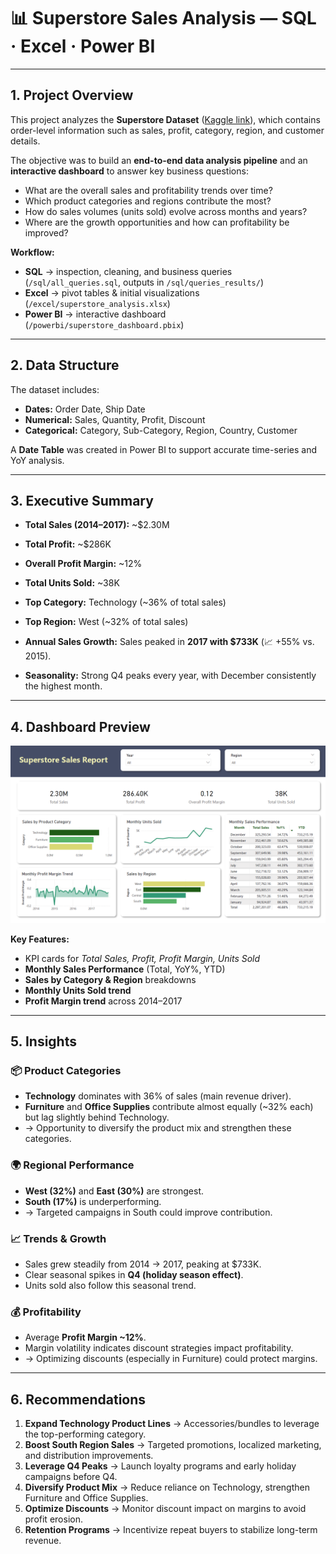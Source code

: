 # 📊 Superstore Sales Analysis — SQL · Excel · Power BI

---

## 1. Project Overview

This project analyzes the **Superstore Dataset** ([Kaggle link](https://www.kaggle.com/datasets/vivek468/superstore-dataset-final)), which contains order-level information such as sales, profit, category, region, and customer details.  

The objective was to build an **end-to-end data analysis pipeline** and an **interactive dashboard** to answer key business questions:

- What are the overall sales and profitability trends over time?  
- Which product categories and regions contribute the most?  
- How do sales volumes (units sold) evolve across months and years?  
- Where are the growth opportunities and how can profitability be improved?  

**Workflow:**
- **SQL** → inspection, cleaning, and business queries (`/sql/all_queries.sql`, outputs in `/sql/queries_results/`)  
- **Excel** → pivot tables & initial visualizations (`/excel/superstore_analysis.xlsx`)  
- **Power BI** → interactive dashboard (`/powerbi/superstore_dashboard.pbix`)  

---

## 2. Data Structure

The dataset includes:  

- **Dates:** Order Date, Ship Date  
- **Numerical:** Sales, Quantity, Profit, Discount  
- **Categorical:** Category, Sub-Category, Region, Country, Customer  

A **Date Table** was created in Power BI to support accurate time-series and YoY analysis.  

---

## 3. Executive Summary

- **Total Sales (2014–2017):** ~\$2.30M  
- **Total Profit:** ~\$286K  
- **Overall Profit Margin:** ~12%  
- **Total Units Sold:** ~38K  

- **Top Category:** Technology (~36% of total sales)  
- **Top Region:** West (~32% of total sales)  

- **Annual Sales Growth:** Sales peaked in **2017 with \$733K** (📈 +55% vs. 2015).  
- **Seasonality:** Strong Q4 peaks every year, with December consistently the highest month.  

---

## 4. Dashboard Preview

![Superstore Dashboard](./powerbi/superstore_dashboard.png)

**Key Features:**
- KPI cards for *Total Sales, Profit, Profit Margin, Units Sold*  
- **Monthly Sales Performance** (Total, YoY%, YTD)  
- **Sales by Category & Region** breakdowns  
- **Monthly Units Sold trend**  
- **Profit Margin trend** across 2014–2017  

---

## 5. Insights

### 📦 Product Categories
- **Technology** dominates with 36% of sales (main revenue driver).  
- **Furniture** and **Office Supplies** contribute almost equally (~32% each) but lag slightly behind Technology.  
- → Opportunity to diversify the product mix and strengthen these categories.  

### 🌍 Regional Performance
- **West (32%)** and **East (30%)** are strongest.  
- **South (17%)** is underperforming.  
- → Targeted campaigns in South could improve contribution.  

### 📈 Trends & Growth
- Sales grew steadily from 2014 → 2017, peaking at \$733K.  
- Clear seasonal spikes in **Q4 (holiday season effect)**.  
- Units sold also follow this seasonal trend.  

### 💰 Profitability
- Average **Profit Margin ~12%**.  
- Margin volatility indicates discount strategies impact profitability.  
- → Optimizing discounts (especially in Furniture) could protect margins.  

---

## 6. Recommendations

1. **Expand Technology Product Lines** → Accessories/bundles to leverage the top-performing category.  
2. **Boost South Region Sales** → Targeted promotions, localized marketing, and distribution improvements.  
3. **Leverage Q4 Peaks** → Launch loyalty programs and early holiday campaigns before Q4.  
4. **Diversify Product Mix** → Reduce reliance on Technology, strengthen Furniture and Office Supplies.  
5. **Optimize Discounts** → Monitor discount impact on margins to avoid profit erosion.  
6. **Retention Programs** → Incentivize repeat buyers to stabilize long-term revenue.  

